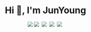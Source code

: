 <!-- ### Hi there 👋 -->
<h1 align="center">Hi 👋, I'm JunYoung</h1>


<p align="center">
    <a href="https://hits.seeyoufarm.com"><img src="https://hits.seeyoufarm.com/api/count/incr/badge.svg?url=https%3A%2F%2Fgithub.com%2Flgkimjy&count_bg=%2379C83D&title_bg=%23555555&icon=&icon_color=%23E7E7E7&title=hits&edge_flat=false"/></a>
    <a href="mailto:lgkimjy@hanyang.ac.kr"><img src="https://img.shields.io/badge/-Gmail-d14836?style=flat&logo=Gmail&logoColor=white&link=mailto:lgkimjy@hanyang.ac.kr"/></a>&nbsp
    <a href="https://robotsociety.tistory.com"><img src="https://img.shields.io/badge/Blog-333?style=flat&logo=Tistory&logoColor=white"/></a>&nbsp
    <a href="https://www.linkedin.com/in/junyoung-k-b0b0a4207/"><img src="https://img.shields.io/badge/-LinkedIn-blue?style=flat&logo=Linkedin&logoColor=white&link=https://www.linkedin.com/in/junyoung-k-b0b0a4207/"/></a>&nbsp
    <a href="https://www.youtube.com/@junyoungkim_robotics/videos"><img src="https://img.shields.io/badge/-Youtube-red?style=flat&logo=Youtube&logoColor=white&link=https://www.linkedin.com/in/junyoung-k-b0b0a4207/"/></a>&nbsp
</p>

<!-- <h1 align="center">
    Hi 👋, I'm  <a href="https://www.naver.com">JunYoung</a>
</h1> -->

<!--
**lgkimjy/lgkimjy** is a ✨ _special_ ✨ repository because its `README.md` (this file) appears on your GitHub profile.

Here are some ideas to get you started:

- 🔭 I’m currently working on ...
- 🌱 I’m currently learning ...
- 👯 I’m looking to collaborate on ...
- 🤔 I’m looking for help with ...
- 💬 Ask me about ...
- 📫 How to reach me: ...
- 😄 Pronouns: ...
- ⚡ Fun fact: ...
-->
